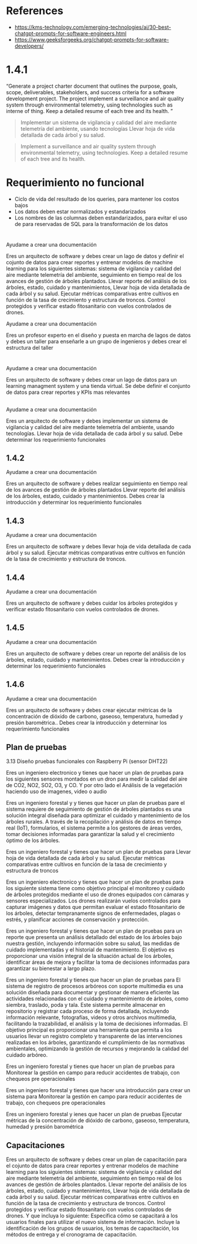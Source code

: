 # References
- https://kms-technology.com/emerging-technologies/ai/30-best-chatgpt-prompts-for-software-engineers.html
- https://www.geeksforgeeks.org/chatgpt-prompts-for-software-developers/


# 1.4.1


“Generate a project charter document that outlines the purpose, goals, scope, deliverables, stakeholders, and success criteria for a software development project. The project implement a surveillance and air quality system through environmental telemetry, using technologies such as interne of thing. Keep a detailed resume of each tree and its health. ”


> Implementar un sistema de vigilancia y calidad del aire mediante telemetría del ambiente, usando tecnologías Llevar hoja de vida detallada de cada árbol y su salud.


> Implement a surveillance and air quality system through environmental telemetry, using technologies. Keep a detailed resume of each tree and its health.



# Requerimiento no funcional
- Ciclo de vida del resultado de los queries, para mantener los costos bajos
- Los datos deben estar normalizados y estandarizados 
- Los nombres de las columnas deben estandarizados, para evitar el uso de para reservadas de SQL para la transformación de los datos


# 
Ayudame a crear una documentación

Eres un arquitecto de software y debes crear un lago de datos y definir el cojunto de datos para crear reportes y entrenar modelos de machine learning para los siguientes sistemas: sistema de vigilancia y calidad del aire mediante telemetría del ambiente, seguimiento en tiempo real de los avances de gestión de árboles plantados. Llevar reporte del análisis de los árboles, estado, cuidado y mantenimientos, Llevar hoja de vida detallada de cada árbol y su salud. Ejecutar métricas comparativas entre cultivos en función de la tasa de crecimiento y estructura de troncos.  Control protegidos y verificar estado fitosanitario con vuelos controlados de drones.


Ayudame a crear una documentación

Eres un profesor experto en el diseño y puesta en marcha de lagos de datos y debes un taller para enseñarle a un grupo de ingenieros y debes crear el estructura del taller

#

Ayudame a crear una documentación

Eres un arquitecto de software y debes crear un lago de datos para un learning managment system y una tienda virtual. Se debe definir el conjunto de datos para crear reportes y KPIs mas relevantes

## 

Ayudame a crear una documentación

Eres un arquitecto de software y  debes implementar un sistema de vigilancia y calidad del aire mediante telemetría del ambiente, usando tecnologías. Llevar hoja de vida detallada de cada árbol y su salud. Debe determinar los requerimiento funcionales


## 1.4.2

Ayudame a crear una documentación

Eres un arquitecto de software y  debes realizar seguimiento en tiempo real de los avances de gestión de árboles plantados Llevar reporte del análisis de los árboles, estado, cuidado y mantenimientos. Debes crear la introducción y determinar los requerimiento funcionales

## 1.4.3

Ayudame a crear una documentación

Eres un arquitecto de software y  debes llevar hoja de vida detallada de cada árbol y su salud. Ejecutar métricas comparativas entre cultivos en función de la tasa de crecimiento y estructura de troncos.


## 1.4.4

Ayudame a crear una documentación

Eres un arquitecto de software y  debes cuidar los árboles protegidos y verificar estado fitosanitario con vuelos controlados de drones.

## 1.4.5

Ayudame a crear una documentación

Eres un arquitecto de software y debes crear un reporte del análisis de los árboles, estado, cuidado y mantenimientos. Debes crear la introducción y determinar los requerimiento funcionales

## 1.4.6

Ayudame a crear una documentación

Eres un arquitecto de software y debes crear ejecutar métricas de la concentración de dióxido de carbono, gaseoso, temperatura, humedad y presión barométrica.. Debes crear la introducción y determinar los requerimiento funcionales




## Plan de pruebas

3.13 Diseño pruebas funcionales con Raspberry Pi (sensor DHT22)



Eres un ingeniero electronico y tienes que hacer un plan de pruebas para los siguientes sensores montados en un dron para medir la calidad del aire de CO2, NO2, SO2, O3, y CO. Y por otro lado el Análisis de la vegetación haciendo uso de imagenes, video o audio


Eres un ingeniero forestal y  y tienes que hacer un plan de pruebas pare el sistema requiere de seguimiento de gestión de árboles plantados es una solución integral diseñada para optimizar el cuidado y mantenimiento de los árboles rurales. A través de la recopilación y análisis de datos en tiempo real (IoT), formularios, el sistema permite a los gestores de áreas verdes, tomar decisiones informadas para garantizar la salud y el crecimiento óptimo de los árboles.



Eres un ingeniero forestal y tienes que hacer un plan de pruebas para Llevar hoja de vida detallada de cada árbol y su salud. Ejecutar métricas comparativas entre cultivos en función de la tasa de crecimiento y estructura de troncos



Eres un ingeniero electronico y tienes que hacer un plan de pruebas para los siguiente sistema tiene como objetivo principal el monitoreo y cuidado de árboles protegidos mediante el uso de drones equipados con cámaras y sensores especializados. Los drones realizarán vuelos controlados para capturar imágenes y datos que permitan evaluar el estado fitosanitario de los árboles, detectar tempranamente signos de enfermedades, plagas o estrés, y planificar acciones de conservación y protección.



Eres un ingeniero forestal y tienes que hacer un plan de pruebas para  un reporte que presenta un análisis detallado del estado de los árboles bajo nuestra gestión, incluyendo información sobre su salud, las medidas de cuidado implementadas y el historial de mantenimiento. El objetivo es proporcionar una visión integral de la situación actual de los árboles, identificar áreas de mejora y facilitar la toma de decisiones informadas para garantizar su bienestar a largo plazo.




Eres un ingeniero forestal y tienes que hacer un plan de pruebas para El sistema de registro de procesos arbóreos con soporte multimedia es una solución diseñada para documentar y gestionar de manera eficiente las actividades relacionadas con el cuidado y mantenimiento de árboles, como siembra, traslado, poda y tala. Este sistema permite almacenar en repositorio y registrar cada proceso de forma detallada, incluyendo información relevante, fotografías, videos y otros archivos multimedia, facilitando la trazabilidad, el análisis y la toma de decisiones informadas. El objetivo principal es proporcionar una herramienta que permita a los usuarios llevar un registro completo y transparente de las intervenciones realizadas en los árboles, garantizando el cumplimiento de las normativas ambientales, optimizando la gestión de recursos y mejorando la calidad del cuidado arbóreo.


Eres un ingeniero forestal y tienes que hacer un plan de pruebas para  Monitorear la gestión en campo para reducir accidentes de trabajo, con chequeos pre operacionales


Eres un ingeniero forestal y tienes que hacer una introducción para crear un sistema para  Monitorear la gestión en campo para reducir accidentes de trabajo, con chequeos pre operacionales



Eres un ingeniero forestal y ienes que hacer un plan de pruebas Ejecutar métricas de la concentración de dióxido de carbono, gaseoso, temperatura, humedad y presión barométrica


## Capacitaciones 
Eres un arquitecto de software y debes crear un plan de capacitación para el cojunto de datos para crear reportes y entrenar modelos de machine learning para los siguientes sistemas: sistema de vigilancia y calidad del aire mediante telemetría del ambiente, seguimiento en tiempo real de los avances de gestión de árboles plantados. Llevar reporte del análisis de los árboles, estado, cuidado y mantenimientos, Llevar hoja de vida detallada de cada árbol y su salud. Ejecutar métricas comparativas entre cultivos en función de la tasa de crecimiento y estructura de troncos.  Control protegidos y verificar estado fitosanitario con vuelos controlados de drones. Y que incluya lo siguiente: Especifica cómo se capacitará a los usuarios finales para utilizar el nuevo sistema de información. Incluye la identificación de los grupos de usuarios, los temas de capacitación, los métodos de entrega y el cronograma de capacitación.

